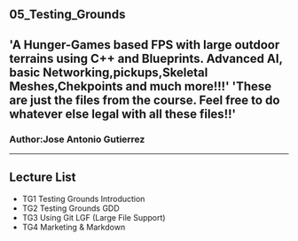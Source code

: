 ## 05_Testing_Grounds
'A Hunger-Games based FPS with large outdoor terrains using C++ and Blueprints. Advanced AI, basic Networking,pickups,Skeletal Meshes,Chekpoints and much more!!!'
'These are just the files from the course. Feel free to do whatever else legal with all these files!!'
---
### Author:Jose Antonio Gutierrez
---
## Lecture List
* TG1 Testing Grounds Introduction
* TG2 Testing Grounds GDD
* TG3 Using Git LGF (Large File Support)
* TG4 Marketing & Markdown

